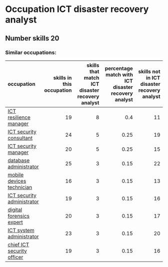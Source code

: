 # Occupation ICT disaster recovery analyst
## Number skills 20
### Similar occupations:
| occupation                                                  |   skills in this occupation |   skills that match ICT disaster recovery analyst |   percentage match with ICT disaster recovery analyst |   skills not in ICT disaster recovery analyst |
|:------------------------------------------------------------|----------------------------:|--------------------------------------------------:|------------------------------------------------------:|----------------------------------------------:|
| [ICT resilience manager](ICT_resilience_manager.md)         |                          19 |                                                 8 |                                                  0.4  |                                            11 |
| [ICT security consultant](ICT_security_consultant.md)       |                          24 |                                                 5 |                                                  0.25 |                                            19 |
| [ICT security manager](ICT_security_manager.md)             |                          20 |                                                 5 |                                                  0.25 |                                            15 |
| [database administrator](database_administrator.md)         |                          25 |                                                 3 |                                                  0.15 |                                            22 |
| [mobile devices technician](mobile_devices_technician.md)   |                          16 |                                                 3 |                                                  0.15 |                                            13 |
| [ICT security administrator](ICT_security_administrator.md) |                          19 |                                                 3 |                                                  0.15 |                                            16 |
| [digital forensics expert](digital_forensics_expert.md)     |                          20 |                                                 3 |                                                  0.15 |                                            17 |
| [ICT system administrator](ICT_system_administrator.md)     |                          23 |                                                 3 |                                                  0.15 |                                            20 |
| [chief ICT security officer](chief_ICT_security_officer.md) |                          19 |                                                 3 |                                                  0.15 |                                            16 |
